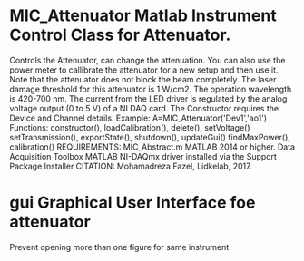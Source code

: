 # MIC_Attenuator Matlab Instrument Control Class for Attenuator.
Controls the Attenuator, can change the attenuation. You can also use
the power meter to callibrate the attenuator for a new setup and then
use it. Note that the attenuator does not block the beam completely.
The laser damage threshold for this attenuator is 1 W/cm2. The
operation wavelength is 420-700 nm.
The current from the LED driver is regulated by the analog voltage
output (0 to 5 V) of a NI DAQ card. The Constructor requires the
Device and Channel details.
Example: A=MIC_Attenuator('Dev1','ao1')
Functions: constructor(), loadCalibration(), delete(), setVoltage()
setTransmission(), exportState(), shutdown(), updateGui()
findMaxPower(), calibration()
REQUIREMENTS:
MIC_Abstract.m
MATLAB 2014 or higher.
Data Acquisition Toolbox
MATLAB NI-DAQmx driver installed via the Support Package Installer
CITATION: Mohamadreza Fazel, Lidkelab, 2017.
# gui Graphical User Interface foe attenuator
Prevent opening more than one figure for same instrument
